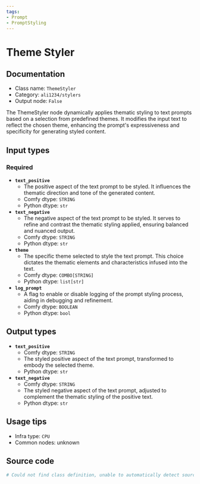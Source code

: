```yaml
---
tags:
- Prompt
- PromptStyling
---
```


# Theme Styler
## Documentation
- Class name: `ThemeStyler`
- Category: `ali1234/stylers`
- Output node: `False`

The ThemeStyler node dynamically applies thematic styling to text prompts based on a selection from predefined themes. It modifies the input text to reflect the chosen theme, enhancing the prompt's expressiveness and specificity for generating styled content.
## Input types
### Required
- **`text_positive`**
    - The positive aspect of the text prompt to be styled. It influences the thematic direction and tone of the generated content.
    - Comfy dtype: `STRING`
    - Python dtype: `str`
- **`text_negative`**
    - The negative aspect of the text prompt to be styled. It serves to refine and contrast the thematic styling applied, ensuring balanced and nuanced output.
    - Comfy dtype: `STRING`
    - Python dtype: `str`
- **`theme`**
    - The specific theme selected to style the text prompt. This choice dictates the thematic elements and characteristics infused into the text.
    - Comfy dtype: `COMBO[STRING]`
    - Python dtype: `list[str]`
- **`log_prompt`**
    - A flag to enable or disable logging of the prompt styling process, aiding in debugging and refinement.
    - Comfy dtype: `BOOLEAN`
    - Python dtype: `bool`
## Output types
- **`text_positive`**
    - Comfy dtype: `STRING`
    - The styled positive aspect of the text prompt, transformed to embody the selected theme.
    - Python dtype: `str`
- **`text_negative`**
    - Comfy dtype: `STRING`
    - The styled negative aspect of the text prompt, adjusted to complement the thematic styling of the positive text.
    - Python dtype: `str`
## Usage tips
- Infra type: `CPU`
- Common nodes: unknown


## Source code
```python
# Could not find class definition, unable to automatically detect source code
```
